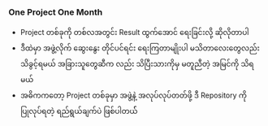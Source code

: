 ### One Project One Month

- Project တစ်ခုကို တစ်လအတွင်း Result ထွက်အောင် ရေးခြင်းလို့ ဆိုလိုတာပါ
- ဒီထဲမှာ အဖွဲ့လိုက် ဆွေးနွေး တိုင်ပင်ရင်း ရေးကြတာမျိုးပါ မသိတာလေးတွေလည်း သိခွင့်ရမယ် အခြားသူတွေဆီက လည်း သိပြီးသားကိုမှ မတူညီတဲ့ အမြင်ကို သိရမယ်
- အဓိကကတော့ Project တစ်ခုမှာ အဖွဲ့နဲ့ အလုပ်လုပ်တတ်ဖို့ ဒီ Repository ကို ပြုလုပ်ရတဲ့ ရည်ရွယ်ချက်ပဲ ဖြစ်ပါတယ််
